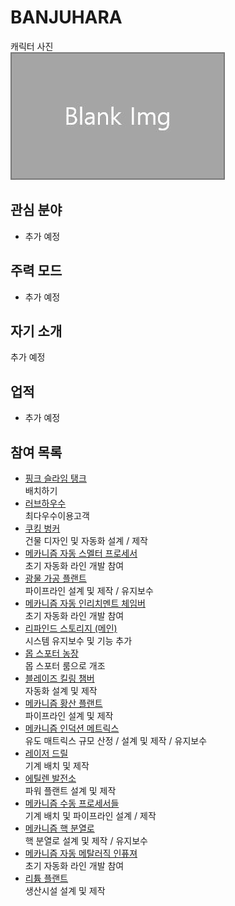 # BANJUHARA

캐릭터 사진  
![캐릭터](../../asset/blank_img.jpg)

## 관심 분야

- 추가 예정

## 주력 모드

- 추가 예정

## 자기 소개

추가 예정

## 업적

- 추가 예정

## 참여 목록

<!-- player_desc_dest_open -->
- [핑크 슬라임 탱크](../systems/pink_slime_tank.md)  
배치하기
- [러브하우수 ](../systems/love_house.md)  
최다우수이용고객
- [쿠킹 벙커](../systems/cooking_bunker.md)  
건물 디자인 및 자동화 설계 / 제작
- [메카니즘 자동 스멜터 프로세서](../systems/mk_auto_smeltery.md)  
초기 자동화 라인 개발 참여
- [광물 가공 플랜트](../systems/mk_ore_processing_plant.md)  
파이프라인 설계 및 제작 / 유지보수
- [메카니즘 자동 인리치멘트 체임버](../systems/mk_auto_enrichment_chamber.md)  
초기 자동화 라인 개발 참여
- [리파인드 스토리지 (메인)](../systems/rs_main.md)  
시스템 유지보수 및 기능 추가
- [몹 스포터 농장](../systems/mobspawner_farm.md)  
몹 스포터 룸으로 개조
- [블레이즈 킬링 챔버](../systems/blaze_killing_chamber.md)  
자동화 설계 및 제작
- [메카니즘 황산 플랜트](../systems/mk_sulfer_plant.md)  
파이프라인 설계 및 제작
- [메카니즘 인덕션 메트릭스](../systems/mk_induction_matrix.md)  
유도 매트릭스 규모 산정 / 설계 및 제작 / 유지보수
- [레이저 드릴](../systems/laser_drill.md)  
기계 배치 및 제작
- [에틸렌 발전소](../systems/mk_ethylene_generator.md)  
파워 플랜트 설계 및 제작
- [메카니즘 수동 프로세서들](../systems/mk_manual_processors.md)  
기계 배치 및 파이프라인 설계 / 제작
- [메카니즘 핵 분열로](../systems/mk_fission_reactor.md)  
핵 분열로 설계 및 제작 / 유지보수
- [메카니즘 자동 메탈러직 인퓨져](../systems/mk_auto_metallurgic_infuser.md)  
초기 자동화 라인 개발 참여
- [리튬 플랜트](../systems/mk_lithum_plant.md)  
생산시설 설계 및 제작
<!-- player_desc_dest_close -->